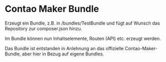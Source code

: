 # Contao Maker Bundle

Erzeugt ein Bundle, z.B. in /bundles/TestBundle und fügt auf Wunsch das Repository zur composer.json hinzu.

Im Bundle können nun Inhaltselemente, Routen (API) etc. erzeugt werden.

Das Bundle ist entstanden in Anlehnung an das offizielle Contao-Maker-Bundle, aber hier in Bezug auf eigene Bundles.
